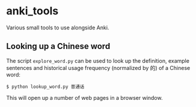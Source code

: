# anki_tools
Various small tools to use alongside Anki.

## Looking up a Chinese word

The script `explore_word.py` can be used to look up the definition, example sentences and historical usage frequency (normalized by 的) of a Chinese word:

    $ python lookup_word.py 普通话
    
This will open up a number of web pages in a browser window.
